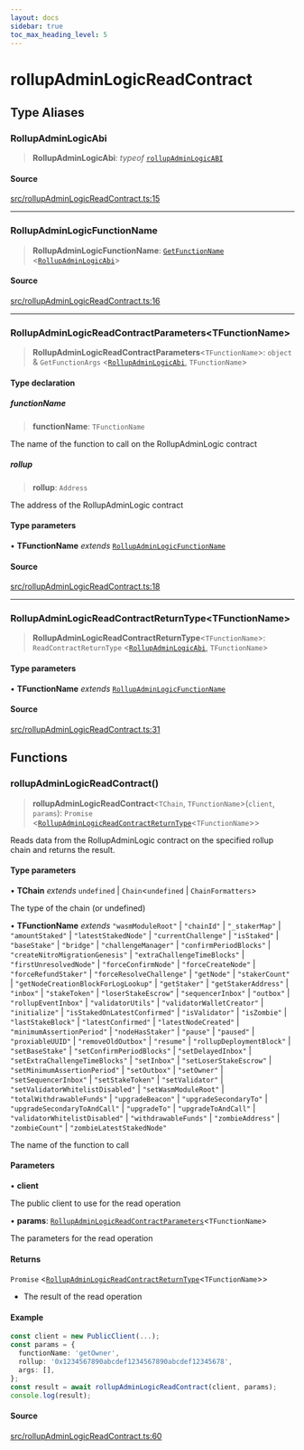 ```yaml
---
layout: docs
sidebar: true
toc_max_heading_level: 5
---
```


# rollupAdminLogicReadContract

## Type Aliases

### RollupAdminLogicAbi

> **RollupAdminLogicAbi**: *typeof* [`rollupAdminLogicABI`](abi/rollupAdminLogicABI.md#rollupadminlogicabi)

#### Source

[src/rollupAdminLogicReadContract.ts:15](https://github.com/anegg0/arbitrum-orbit-sdk/blob/1aa2030374f41bb1bf01834ef0c05d2e6663f5e5/src/rollupAdminLogicReadContract.ts#L15)

***

### RollupAdminLogicFunctionName

> **RollupAdminLogicFunctionName**: [`GetFunctionName`](types/utils.md#getfunctionnametabi) \<[`RollupAdminLogicAbi`](rollupAdminLogicReadContract.md#rollupadminlogicabi)\>

#### Source

[src/rollupAdminLogicReadContract.ts:16](https://github.com/anegg0/arbitrum-orbit-sdk/blob/1aa2030374f41bb1bf01834ef0c05d2e6663f5e5/src/rollupAdminLogicReadContract.ts#L16)

***

### RollupAdminLogicReadContractParameters\<TFunctionName\>

> **RollupAdminLogicReadContractParameters**\<`TFunctionName`\>: `object` & `GetFunctionArgs` \<[`RollupAdminLogicAbi`](rollupAdminLogicReadContract.md#rollupadminlogicabi), `TFunctionName`\>

#### Type declaration

##### functionName

> **functionName**: `TFunctionName`

The name of the function to call on the RollupAdminLogic contract

##### rollup

> **rollup**: `Address`

The address of the RollupAdminLogic contract

#### Type parameters

• **TFunctionName** *extends* [`RollupAdminLogicFunctionName`](rollupAdminLogicReadContract.md#rollupadminlogicfunctionname)

#### Source

[src/rollupAdminLogicReadContract.ts:18](https://github.com/anegg0/arbitrum-orbit-sdk/blob/1aa2030374f41bb1bf01834ef0c05d2e6663f5e5/src/rollupAdminLogicReadContract.ts#L18)

***

### RollupAdminLogicReadContractReturnType\<TFunctionName\>

> **RollupAdminLogicReadContractReturnType**\<`TFunctionName`\>: `ReadContractReturnType` \<[`RollupAdminLogicAbi`](rollupAdminLogicReadContract.md#rollupadminlogicabi), `TFunctionName`\>

#### Type parameters

• **TFunctionName** *extends* [`RollupAdminLogicFunctionName`](rollupAdminLogicReadContract.md#rollupadminlogicfunctionname)

#### Source

[src/rollupAdminLogicReadContract.ts:31](https://github.com/anegg0/arbitrum-orbit-sdk/blob/1aa2030374f41bb1bf01834ef0c05d2e6663f5e5/src/rollupAdminLogicReadContract.ts#L31)

## Functions

### rollupAdminLogicReadContract()

> **rollupAdminLogicReadContract**\<`TChain`, `TFunctionName`\>(`client`, `params`): `Promise` \<[`RollupAdminLogicReadContractReturnType`](rollupAdminLogicReadContract.md#rollupadminlogicreadcontractreturntypetfunctionname)\<`TFunctionName`\>\>

Reads data from the RollupAdminLogic contract on the specified rollup chain
and returns the result.

#### Type parameters

• **TChain** *extends* `undefined` \| `Chain`\<`undefined` \| `ChainFormatters`\>

The type of the chain (or undefined)

• **TFunctionName** *extends* `"wasmModuleRoot"` \| `"chainId"` \| `"_stakerMap"` \| `"amountStaked"` \| `"latestStakedNode"` \| `"currentChallenge"` \| `"isStaked"` \| `"baseStake"` \| `"bridge"` \| `"challengeManager"` \| `"confirmPeriodBlocks"` \| `"createNitroMigrationGenesis"` \| `"extraChallengeTimeBlocks"` \| `"firstUnresolvedNode"` \| `"forceConfirmNode"` \| `"forceCreateNode"` \| `"forceRefundStaker"` \| `"forceResolveChallenge"` \| `"getNode"` \| `"stakerCount"` \| `"getNodeCreationBlockForLogLookup"` \| `"getStaker"` \| `"getStakerAddress"` \| `"inbox"` \| `"stakeToken"` \| `"loserStakeEscrow"` \| `"sequencerInbox"` \| `"outbox"` \| `"rollupEventInbox"` \| `"validatorUtils"` \| `"validatorWalletCreator"` \| `"initialize"` \| `"isStakedOnLatestConfirmed"` \| `"isValidator"` \| `"isZombie"` \| `"lastStakeBlock"` \| `"latestConfirmed"` \| `"latestNodeCreated"` \| `"minimumAssertionPeriod"` \| `"nodeHasStaker"` \| `"pause"` \| `"paused"` \| `"proxiableUUID"` \| `"removeOldOutbox"` \| `"resume"` \| `"rollupDeploymentBlock"` \| `"setBaseStake"` \| `"setConfirmPeriodBlocks"` \| `"setDelayedInbox"` \| `"setExtraChallengeTimeBlocks"` \| `"setInbox"` \| `"setLoserStakeEscrow"` \| `"setMinimumAssertionPeriod"` \| `"setOutbox"` \| `"setOwner"` \| `"setSequencerInbox"` \| `"setStakeToken"` \| `"setValidator"` \| `"setValidatorWhitelistDisabled"` \| `"setWasmModuleRoot"` \| `"totalWithdrawableFunds"` \| `"upgradeBeacon"` \| `"upgradeSecondaryTo"` \| `"upgradeSecondaryToAndCall"` \| `"upgradeTo"` \| `"upgradeToAndCall"` \| `"validatorWhitelistDisabled"` \| `"withdrawableFunds"` \| `"zombieAddress"` \| `"zombieCount"` \| `"zombieLatestStakedNode"`

The name of the function to call

#### Parameters

• **client**

The public client to use for the read operation

• **params**: [`RollupAdminLogicReadContractParameters`](rollupAdminLogicReadContract.md#rollupadminlogicreadcontractparameterstfunctionname)\<`TFunctionName`\>

The parameters for the read operation

#### Returns

`Promise` \<[`RollupAdminLogicReadContractReturnType`](rollupAdminLogicReadContract.md#rollupadminlogicreadcontractreturntypetfunctionname)\<`TFunctionName`\>\>

- The result of the read operation

#### Example

```ts
const client = new PublicClient(...);
const params = {
  functionName: 'getOwner',
  rollup: '0x1234567890abcdef1234567890abcdef12345678',
  args: [],
};
const result = await rollupAdminLogicReadContract(client, params);
console.log(result);
```

#### Source

[src/rollupAdminLogicReadContract.ts:60](https://github.com/anegg0/arbitrum-orbit-sdk/blob/1aa2030374f41bb1bf01834ef0c05d2e6663f5e5/src/rollupAdminLogicReadContract.ts#L60)
